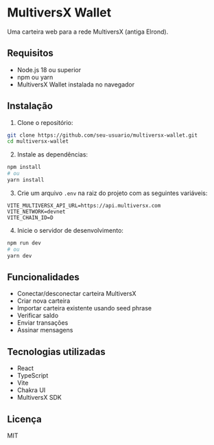 # MultiversX Wallet

Uma carteira web para a rede MultiversX (antiga Elrond).

## Requisitos

- Node.js 18 ou superior
- npm ou yarn
- MultiversX Wallet instalada no navegador

## Instalação

1. Clone o repositório:
```bash
git clone https://github.com/seu-usuario/multiversx-wallet.git
cd multiversx-wallet
```

2. Instale as dependências:
```bash
npm install
# ou
yarn install
```

3. Crie um arquivo `.env` na raiz do projeto com as seguintes variáveis:
```env
VITE_MULTIVERSX_API_URL=https://api.multiversx.com
VITE_NETWORK=devnet
VITE_CHAIN_ID=D
```

4. Inicie o servidor de desenvolvimento:
```bash
npm run dev
# ou
yarn dev
```

## Funcionalidades

- Conectar/desconectar carteira MultiversX
- Criar nova carteira
- Importar carteira existente usando seed phrase
- Verificar saldo
- Enviar transações
- Assinar mensagens

## Tecnologias utilizadas

- React
- TypeScript
- Vite
- Chakra UI
- MultiversX SDK

## Licença

MIT